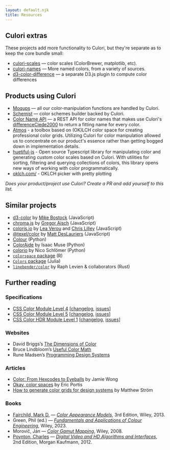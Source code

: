 ```yaml
---
layout: default.njk
title: Resources
---
```


## Culori extras

These projects add more functionality to Culori, but they're separate as to keep the core bundle small:

-   [culori-scales](https://github.com/evercoder/culori-scales) — color scales (ColorBrewer, matplotlib, etc).
-   [culori-names](https://github.com/evercoder/culori-names) — More named colors, from a variety of sources.
-   [d3-color-difference](https://github.com/evercoder/d3-color-difference) — a separate D3.js plugin to compute color differences

## Products using Culori

-   [Moqups](https://moqups.com) — all our color-manipulation functions are handled by Culori.
-   [Schemist](https://github.com/felixgirault/schemist) — color schemes builder backed by Culori.
-   [Color Name API](https://github.com/meodai/color-name-api) — a REST API for color names that makes use Culori's [differenceCiede2000](https://culorijs.org/api/#differenceCiede2000) to return a fitting name for every color.
-   [Atmos](https://atmos.style) - a toolbox based on (OK)LCH color space for creating professional color grids. Utilizing Culori for color manipulation allowed us to concentrate on our product's essence rather than getting bogged down in implementation details.
-   [huetiful-js](https://github.com/prjctimg/huetiful) - Open source Typescript library for manipulating color and generating custom color scales based on Culori. With utilities for sorting, filtering and querying collections of colors, this library opens new ways of working with color programmatically.
-   [oklch.com/](https://oklch.com/) - OKLCH picker with pretty plotting

_Does your product/project use Culori? Create a PR and add yourself to this list._

## Similar projects

-   [d3-color](https://github.com/d3/d3-color) by [Mike Bostock](https://bost.ocks.org/mike/) (JavaScript)
-   [chroma.js](https://github.com/gka/chroma.js) by [Gregor Aisch](https://driven-by-data.net/) (JavaScript)
-   [colorjs.io](https://github.com/LeaVerou/color.js) by [Lea Verou](http://lea.verou.me/) and [Chris Lilley](https://svgees.us/) (JavaScript)
-   [@texel/color](https://github.com/texel-org/color/) by [Matt DesLauriers](https://www.mattdesl.com/) (JavaScript)
-   [Colour](https://www.colour-science.org/) (Python)
- [ColorAide](https://github.com/facelessuser/coloraide) by Isaac Muse (Python)
-   [colorio](https://github.com/nschloe/colorio) by Nico Schlömer (Python)
-   [`colorspace` package](http://colorspace.r-forge.r-project.org/) (R)
-   [`Colors` package](https://github.com/JuliaGraphics/Colors.jl) (Julia)
- [`linebender/color`](https://github.com/linebender/color) by Raph Levien & collaborators (Rust)

## Further reading

### Specifications

- [CSS Color Module Level 4](https://drafts.csswg.org/css-color-4/) [[changelog](https://github.com/w3c/csswg-drafts/commits/main/css-color-4), [issues](https://github.com/w3c/csswg-drafts/issues?q=is%3Aissue+is%3Aopen+label%3Acss-color-4)]
- [CSS Color Module Level 5](https://drafts.csswg.org/css-color-5/) [[changelog](https://github.com/w3c/csswg-drafts/commits/main/css-color-5), [issues](https://github.com/w3c/csswg-drafts/issues?q=is%3Aissue+is%3Aopen+label%3Acss-color-5)]
- [CSS Color HDR Module Level 1](https://drafts.csswg.org/css-color-hdr/) [[changelog](https://github.com/w3c/csswg-drafts/commits/main/css-color-hdr), [issues](https://github.com/w3c/csswg-drafts/issues?q=is%3Aissue+is%3Aopen+label%3Acss-color-hdr)]

### Websites

-   David Briggs’s [The Dimensions of Color](http://www.huevaluechroma.com/)
-   Bruce Lindbloom’s [Useful Color Math](http://www.brucelindbloom.com/index.html?Math.html)
-   Rune Madsen’s [Programming Design Systems](https://programmingdesignsystems.com/)

### Articles

-   [Color: From Hexcodes to Eyeballs](http://jamie-wong.com/post/color/) by Jamie Wong
-   [Okay, color spaces](https://ericportis.com/posts/2024/okay-color-spaces/) by Eric Portis
-   [How to generate color grids for design systems](https://matthewstrom.com/writing/generating-color-grids/) by Matthew Ström

### Books

-   [Fairchild, Mark D.](http://markfairchild.org/) — [_Color Appearance Models_](https://www.wiley.com/en-us/Color+Appearance+Models%2C+3rd+Edition-p-9781119967033), 3rd Edition, Wiley, 2013.
- Green, Phil (ed.) — [_Fundamentals and Applications of Colour Engineering_](https://onlinelibrary.wiley.com/doi/book/10.1002/9781119827214), Wiley, 2023.
- Morovič, Ján — [_Color Gamut Mapping_](https://www.wiley.com/en-ie/Color+Gamut+Mapping-p-9780470030325), Wiley, 2008.
-   [Poynton, Charles](http://poynton.ca/) — [_Digital Video and HD Algorithms and Interfaces_](https://www.elsevier.com/books/digital-video-and-hd/poynton/978-0-12-391926-7), 2nd Edition, Morgan Kaufmann, 2012.
